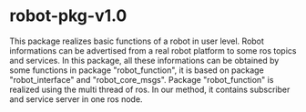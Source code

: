 # robot-pkg-v1.0

This package realizes basic functions of a robot in user level. Robot informations can be advertised from a real robot platform to some ros topics and services. In this package, all these informations can be obtained by some functions in package "robot_function", it is based on package "robot_interface" and "robot_core_msgs". Package "robot_function" is realized using the multi thread of ros. In our method, it contains subscriber and service server in one ros node.
